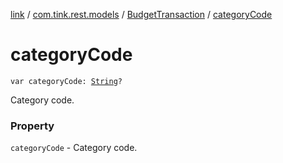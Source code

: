 [link](../../index.md) / [com.tink.rest.models](../index.md) / [BudgetTransaction](index.md) / [categoryCode](./category-code.md)

# categoryCode

`var categoryCode: `[`String`](https://kotlinlang.org/api/latest/jvm/stdlib/kotlin/-string/index.html)`?`

Category code.

### Property

`categoryCode` - Category code.